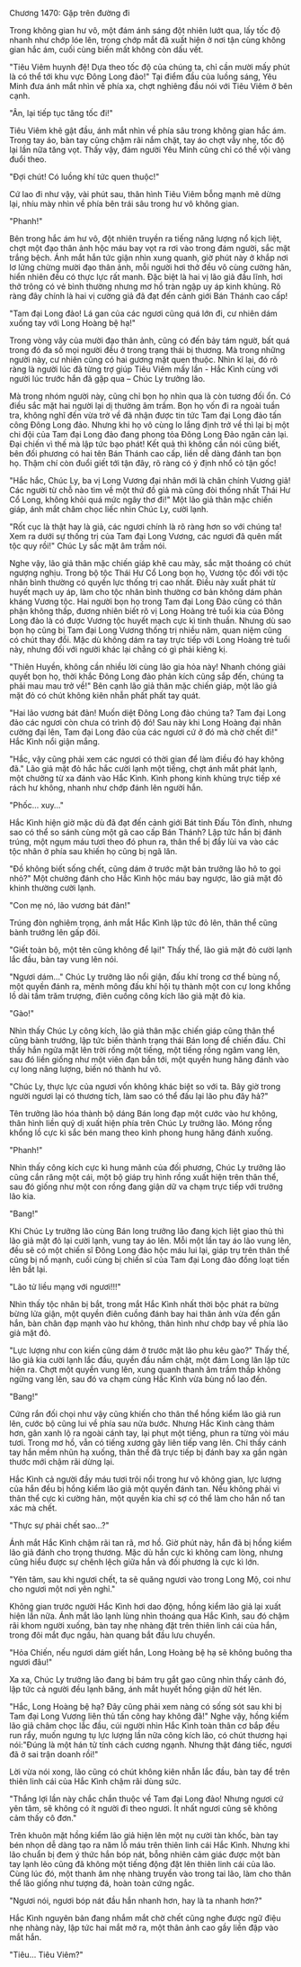 




Chương 1470: Gặp trên đường đi


Trong không gian hư vô, một đám ánh sáng đột nhiên lướt qua, lấy tốc độ nhanh như chớp lóe lên, trong chớp mắt đã xuất hiện ở nơi tận cùng không gian hắc ám, cuối cùng biến mất không còn dấu vết.

"Tiêu Viêm huynh đệ! Dựa theo tốc độ của chúng ta, chỉ cần mười mấy phút là có thể tới khu vực Đông Long đảo!" Tại điểm đầu của luồng sáng, Yêu Minh đưa ánh mắt nhìn về phía xa, chợt nghiêng đầu nói với Tiêu Viêm ở bên cạnh.

"Ân, lại tiếp tục tăng tốc đi!"

Tiêu Viêm khẽ gật đầu, ánh mắt nhìn về phía sâu trong không gian hắc ám. Trong tay áo, bàn tay cũng chậm rãi nắm chặt, tay áo chợt vẫy nhẹ, tốc độ lại lần nữa tăng vọt. Thấy vậy, đám người Yêu Minh cũng chỉ có thể vội vàng đuổi theo.

"Đợi chút! Có luồng khí tức quen thuộc!"

Cứ lao đi như vậy, vài phút sau, thân hình Tiêu Viêm bỗng mạnh mẽ dừng lại, nhíu mày nhìn về phía bên trái sâu trong hư vô không gian.

"Phanh!"

Bên trong hắc ám hư vô, đột nhiên truyền ra tiếng năng lượng nổ kịch liệt, chợt một đạo thân ảnh hộc máu bay vọt ra rơi vào trong đám người, sắc mặt trắng bệch. Ánh mắt hắn tức giận nhìn xung quanh, giờ phút này ở khắp nơi lơ lửng chừng mười đạo thân ảnh, mỗi người hơi thở đều vô cùng cường hãn, hiển nhiên đều có thực lực rất manh. Đặc biệt là hai vị lão giả đầu lĩnh, hơi thở trông có vẻ bình thường nhưng mơ hồ tràn ngập uy áp kinh khủng. Rõ ràng đây chính là hai vị cường giả đã đạt đến cảnh giới Bán Thánh cao cấp!

"Tam đại Long đảo! Lá gan của các ngươi cũng quá lớn đi, cư nhiên dám xuống tay với Long Hoàng bệ hạ!"

Trong vòng vây của mười đạo thân ảnh, cũng có đến bảy tám ngườ, bất quá trong đó đa số mọi người đều ở trong trạng thái bị thương. Mà trong những người này, cư nhiên cũng có hai gương mặt quen thuộc. Nhìn kĩ lại, đó rõ ràng là người lúc đã từng trợ giúp Tiêu Viêm mấy lần - Hắc Kình cùng với người lúc trước hắn đã gặp qua – Chúc Ly trưởng lão.

Mà trong nhóm người này, cũng chỉ bọn họ nhìn qua là còn tương đối ổn. Có điều sắc mặt hai người lại dị thường âm trầm. Bọn họ vốn đi ra ngoài tuần tra, không nghĩ đến vừa trở về đã nhận được tin tức Tam đại Long đảo tấn công Đông Long đảo. Nhưng khi họ vô cùng lo lắng định trở về thì lại bị một chi đội của Tam đại Long đảo đang phong tỏa Đông Long Đảo ngăn cản lại. Đại chiến vì thế mà lập tức bạo phát! Kết quả thì không cần nói cũng biết, bên đối phương có hai tên Bán Thánh cao cấp, liền dễ dàng đánh tan bọn họ. Thậm chí còn đuổi giết tới tận đây, rõ ràng có ý định nhổ cỏ tận gốc!

"Hắc hắc, Chúc Ly, ba vị Long Vương đại nhân mới là chân chính Vương giả! Các người từ chỗ nào tìm về một thứ đồ giả mà cũng đòi thống nhất Thái Hư Cổ Long, không khỏi quá mức ngây thơ đi!" Một lão giả thân mặc chiến giáp, ánh mắt châm chọc liếc nhìn Chúc Ly, cười lạnh.

"Rốt cục là thật hay là giả, các ngươi chính là rõ ràng hơn so với chúng ta! Xem ra dưới sự thống trị của Tam đại Long Vương, các ngươi đã quên mất tộc quy rồi!" Chúc Ly sắc mặt âm trầm nói.

Nghe vậy, lão giả thân mặc chiến giáp khẽ cau mày, sắc mặt thoáng có chút ngượng nghịu. Trong bộ tộc Thái Hư Cổ Long bọn họ, Vương tộc đối với tộc nhân bình thường có quyền lực thống trị cao nhất. Điều này xuất phát từ huyết mạch uy áp, làm cho tộc nhân bình thường cơ bản không dám phản kháng Vương tộc. Hai người bọn họ trong Tam đại Long Đảo cũng có thân phận không thấp, đương nhiên biết rõ vị Long Hoàng trẻ tuổi kia của Đông Long đảo là có được Vương tộc huyết mạch cực kì tinh thuần. Nhưng dù sao bọn họ cũng bị Tam đại Long Vương thống trị nhiều năm, quan niệm cũng có chút thay đổi. Mặc dù không dám ra tay trực tiếp với Long Hoàng trẻ tuổi này, nhưng đối với người khác lại chẳng có gì phải kiêng kị.

"Thiên Huyền, không cần nhiều lời cùng lão gia hỏa này! Nhanh chóng giải quyết bọn họ, thời khắc Đông Long đảo phản kích cũng sắp đến, chúng ta phải mau mau trở về!" Bên cạnh lão giả thân mặc chiến giáp, một lão giả mặt đỏ có chút không kiên nhẫn phất phất tay quát.

"Hai lão vương bát đản! Muốn diệt Đông Long đảo chúng ta? Tam đại Long đảo các ngươi còn chưa có trình độ đó! Sau này khi Long Hoàng đại nhân cường đại lên, Tam đại Long đảo của các ngươi cứ ở đó mà chờ chết đi!" Hắc Kình nổi giận mắng.

"Hắc, vậy cũng phải xem các ngươi có thời gian để làm điều đó hay không đã." Lão giả mặt đỏ hắc hắc cười lạnh một tiếng, chợt ánh mắt phát lạnh, một chưởng từ xa đánh vào Hắc Kình. Kình phong kinh khủng trực tiếp xé rách hư không, nhanh như chớp đánh lên người hắn.

"Phốc… xuy…"

Hắc Kình hiện giờ mặc dù đã đạt đến cảnh giới Bát tinh Đấu Tôn đỉnh, nhưng sao có thể so sánh cùng một gã cao cấp Bán Thánh? Lập tức hắn bị đánh trúng, một ngụm máu tươi theo đó phun ra, thân thể bị đẩy lùi va vào các tộc nhân ở phía sau khiến họ cũng bị ngã lăn.

"Đồ không biết sống chết, cũng dám ở trước mặt bản trưởng lão hô to gọi nhỏ?" Một chưởng đánh cho Hắc Kình hộc máu bay ngược, lão giả mặt đỏ khinh thường cười lạnh.

"Con mẹ nó, lão vương bát đản!"

Trúng đòn nghiêm trọng, ánh mắt Hắc Kình lập tức đỏ lên, thân thể cũng bành trướng lên gấp đôi.

"Giết toàn bộ, một tên cũng không để lại!" Thấy thế, lão giả mặt đỏ cười lạnh lắc đầu, bàn tay vung lên nói.

"Ngươi dám…" Chúc Ly trưởng lão nổi giận, đấu khí trong cơ thể bùng nổ, một quyền đánh ra, mênh mông đấu khí hội tụ thành một con cự long khổng lồ dài tầm trăm trượng, điên cuồng công kích lão giả mặt đỏ kia.

"Gào!"

Nhìn thấy Chúc Ly công kích, lão giả thân mặc chiến giáp cũng thân thể cũng bành trướng, lập tức biến thành trạng thái Bán long để chiến đấu. Chỉ thấy hắn ngửa mặt lên trời rống một tiếng, một tiếng rồng ngâm vang lên, sau đó liền giống như một viên đạn bắn tới, một quyền hung hăng đánh vào cự long năng lượng, biến nó thành hư vô.

"Chúc Ly, thực lực của ngươi vốn không khác biệt so với ta. Bây giờ trong người ngươi lại có thương tích, làm sao có thể đấu lại lão phu đây hả?"

Tên trưởng lão hóa thành bộ dáng Bán long đạp một cước vào hư không, thân hình liền quỷ dị xuất hiện phía trên Chúc Ly trưởng lão. Móng rồng khổng lồ cực kì sắc bén mang theo kình phong hung hăng đánh xuống.

"Phanh!"

Nhìn thấy công kích cực kì hung mãnh của đối phương, Chúc Ly trưởng lão cũng cắn răng một cái, một bộ giáp trụ hình rồng xuất hiện trên thân thể, sau đó giống như một con rồng đang giận dữ va chạm trực tiếp với trưởng lão kia.

"Bang!"

Khi Chúc Ly trưởng lão cùng Bán long trưởng lão đang kịch liệt giao thủ thì lão giả mặt đỏ lại cười lạnh, vung tay áo lên. Mỗi một lần tay áo lão vung lên, đều sẽ có một chiến sĩ Đông Long đảo hộc máu lui lại, giáp trụ trên thân thể cũng bị nổ mạnh, cuối cùng bị chiến sĩ của Tam đại Long đảo đồng loạt tiến lên bắt lại.

"Lão tử liều mạng với ngươi!!!"

Nhìn thấy tộc nhân bị bắt, trong mắt Hắc Kình nhất thời bộc phát ra bừng bừng lửa giận, một quyền điên cuồng đánh bay hai thân ảnh vừa đến gần hắn, bàn chân đạp mạnh vào hư không, thân hình như chớp bay về phía lão giả mặt đỏ.

"Lực lượng như con kiến cũng dám ở trước mặt lão phu kêu gào?" Thấy thế, lão giả kia cười lạnh lắc đầu, quyền đầu nắm chặt, một đám Long lân lập tức hiện ra. Chợt một quyền vung lên, xung quanh thanh âm trầm thấp không ngừng vang lên, sau đó va chạm cùng Hắc Kình vừa bùng nổ lao đến.

"Bang!"

Cứng rắn đối chọi như vậy cũng khiến cho thân thể hồng kiểm lão giả run lên, cước bộ cũng lui về phía sau nửa bước. Nhưng Hắc Kinh càng thảm hơn, gân xanh lộ ra ngoài cánh tay, lại phụt một tiếng, phun ra từng vòi máu tươi. Trong mơ hồ, vẫn có tiếng xương gãy liên tiếp vang lên. Chỉ thấy cánh tay hắn mềm nhũn hạ xuống, thân thể đã trực tiếp bị đánh bay xa gần ngàn thước mới chậm rãi dừng lại.

Hắc Kình cả người đầy máu tươi trôi nổi trong hư vô không gian, lực lượng của hắn đều bị hồng kiểm lão giả một quyền đánh tan. Nếu không phải vì thân thể cực kì cường hãn, một quyền kia chỉ sợ có thể làm cho hắn nổ tan xác mà chết.

"Thực sự phải chết sao…?"

Ánh mắt Hắc Kình chậm rãi tan rã, mơ hồ. Giờ phút này, hắn đã bị hồng kiểm lão giả đánh cho trọng thương. Mặc dù hắn cực kì không cam lòng, nhưng cũng hiểu được sự chênh lệch giữa hắn và đối phương là cực kì lớn.

"Yên tâm, sau khi ngươi chết, ta sẽ quăng ngươi vào trong Long Mộ, coi như cho ngươi một nơi yên nghỉ."

Không gian trước người Hắc Kình hơi dao động, hồng kiểm lão giả lại xuất hiện lần nữa. Ánh mắt lão lạnh lùng nhìn thoáng qua Hắc Kình, sau đó chậm rãi khom người xuống, bàn tay nhẹ nhàng đặt trên thiên linh cái của hắn, trong đôi mắt đục ngầu, hàn quang bắt đầu lưu chuyển.

"Hỏa Chiến, nếu ngươi dám giết hắn, Long Hoàng bệ hạ sẽ không buông tha ngươi đâu!"

Xa xa, Chúc Ly trưởng lão đang bị bám trụ gắt gao cũng nhìn thấy cảnh đó, lập tức cả người đều lạnh băng, ánh mắt huyết hồng giận dữ hét lên.

"Hắc, Long Hoàng bệ hạ? Đây cũng phải xem nàng có sống sót sau khi bị Tam đại Long Vương liên thủ tấn công hay không đã!" Nghe vậy, hồng kiểm lão giả châm chọc lắc đầu, cúi người nhìn Hắc Kình toàn thân cơ bắp đều run rẩy, muốn ngưng tụ lực lượng lần nữa công kích lão, có chút thương hại nói:"Đúng là một hán tử tính cách cương ngạnh. Nhưng thật đáng tiếc, ngươi đã ở sai trận doanh rồi!"

Lời vừa nói xong, lão cũng có chút không kiên nhẫn lắc đầu, bàn tay để trên thiên linh cái của Hắc Kình chậm rãi dùng sức.

"Thắng lợi lần này chắc chắn thuộc về Tam đại Long đảo! Nhưng ngươi cứ yên tâm, sẽ không có ít người đi theo ngươi. Ít nhất ngươi cũng sẽ không cảm thấy cô đơn."

Trên khuôn mặt hồng kiểm lão giả hiện lên một nụ cười tàn khốc, bàn tay bén nhọn dễ dàng tạo ra năm lỗ máu trên thiên linh cái Hắc Kình. Nhưng khi lão chuẩn bị đem ý thức hắn bóp nát, bỗng nhiên cảm giác được một bàn tay lạnh lẽo cũng đã không một tiếng động đặt lên thiên linh cái của lão. Cùng lúc đó, một thanh âm nhẹ nhàng truyền vào trong tai lão, làm cho thân thể lão giống như tượng đá, hoàn toàn cứng ngắc.

"Ngươi nói, ngươi bóp nát đầu hắn nhanh hơn, hay là ta nhanh hơn?"

Hắc Kình nguyên bản đang nhắm mắt chờ chết cũng nghe được ngữ điệu nhẹ nhàng này, lập tức hai mắt mở ra, một thân ảnh cao gầy liền đập vào mắt hắn.

"Tiêu… Tiêu Viêm?"




